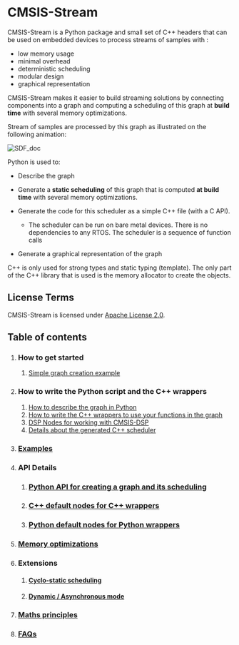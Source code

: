 # CMSIS-Stream

CMSIS-Stream is a Python package and small set of C++ headers that can be used on embedded devices to process streams of samples with :

* low memory usage
* minimal overhead
* deterministic scheduling
* modular design
* graphical representation

CMSIS-Stream makes it easier to build streaming solutions by connecting components into a graph and computing a scheduling of this graph at **build time** with several memory optimizations.

Stream of samples are processed by this graph as illustrated on the following animation:

![SDF_doc](Documentation/assets/SDF_doc.gif)

Python is used to:

* Describe the graph
* Generate a **static scheduling** of this graph that is computed **at build time** with several memory optimizations. 
* Generate the code for this scheduler as a simple C++ file (with a C API).
  * The scheduler can be run on bare metal devices. There is no dependencies to any RTOS. The scheduler is a sequence of function calls

* Generate a graphical representation of the graph

C++ is only used for strong types and static typing (template). The only part of the C++ library that is used is the memory allocator to create the objects.

## License Terms

CMSIS-Stream is licensed under [Apache License 2.0](LICENSE).

## Table of contents

1. ### How to get started

   1. [Simple graph creation example](Examples/simple/README.md)

2. ### How to write the Python script and the C++ wrappers

   1. [How to describe the graph in Python](Documentation/WritePython.md)
   2. [How to write the C++ wrappers to use your functions in the graph](Documentation/WriteCPP.md)
   3. [DSP Nodes for working with CMSIS-DSP](Examples/simpledsp/README.md)
   4. [Details about the generated C++ scheduler](Examples/example1/README.md)

3. ### [Examples](Examples/README.md)

4. ### API Details

   1. ### [Python API for creating a graph and its scheduling](Documentation/PythonAPI.md)

   2. ### [C++ default nodes for C++ wrappers](Documentation/CPPNodes.md)

   3. ### [Python default nodes for Python wrappers](Documentation/PythonNodes.md)

5. ### [Memory optimizations](Documentation/Memory.md)

6. ### Extensions

   1. #### [Cyclo-static scheduling](Documentation/CycloStatic.md)

   2. #### [Dynamic / Asynchronous mode](Documentation/Async.md)

7. ### [Maths principles](Documentation/MATHS.md)

8. ### [FAQs](Documentation/FAQ.md)



